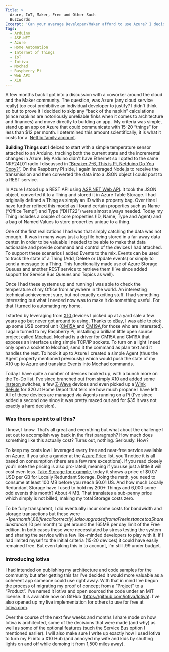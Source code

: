 ```yaml
---
Title: >
  Azure, IoT, Maker, Free and Other Such
  Buzzwords
Excerpt: 'Can your average Developer/Maker afford to use Azure? I decided to skip any “back of the napkin” calculations (since most napkins are notoriously unreliable finks when it comes to architecture and finances) and actually build something.  My criteria was simple, stand up an app on Azure that could communicate with 15-20 “things” for less than $12 per month. I determined this amount scientifically; it is what it costs for a 4-Screen Netflix account. I failed, it ended up being free. '
Tags:
  - Arduino
  - ASP.NET
  - Azure
  - Home Automation
  - Internet of Things
  - IoT
  - Iotiva
  - Mochad
  - Raspberry Pi
  - Web API
  - X10
---
```

A few months back I got into a discussion with a coworker around the cloud and the Maker community. The question, was Azure (any cloud service really) too cost prohibitive an individual developer to justify? I didn't think so but to prove it I decided to skip any “back of the napkin” calculations (since napkins are notoriously unreliable finks when it comes to architecture and finances) and move directly to building an app.  My criteria was simple, stand up an app on Azure that could communicate with 15-20 “things” for less than $12 per month. I determined this amount scientifically; it is what it costs for a  <a href="http://netflix.com" target="_blank">Netflix family account</a>.

<strong>Building Things out</strong>
I deiced to start with a simple temperature sensor attached to an Arduino, tracking both the current state and the incremental changes in Azure. My Arduino didn't have Ethernet so I opted to the same NRF24L01 radio I discussed in <a href="http://massivescale.azurewebsites.net/breaker-7-6-this-is-pi-netduino-do-you-copy/" target="_blank">“Breaker 7-6, This is Pi, Netduino Do You Copy?”</a>. On the Raspberry Pi side, I again leveraged Node.js to receive the transmission and then converted the data into a JSON object I could post to a REST service.

In Azure I stood up a REST API using <a href="http://www.asp.net/web-api" target="_blank">ASP.NET Web API</a>. It took the JSON object, converted it to a Thing and stored it in Azure Table Storage. I had originally defined a Thing as simply an ID with a property bag. Over time I have further refined this model as I found certain properties such as Name (“Office Temp”) and Type (“DHT22”) were almost always needed. Today my Thing includes a couple of core properties (ID, Name, Type and Agent) and a bag of Named Values to store properties unique to a thing.

One of the first realizations I had was that simply catching the data was not enough.  It was in many ways just a log file being stored in a far-away data center. In order to be valuable I needed to be able to make that data actionable and provide command and control of the devices I had attached. To support these scenarios I added Events to the mix. Events can be used to track the state of a Thing (Add, Delete or Update events) or simply to send a message to a Thing. This functionality made use of Azure Storage Queues and another REST service to retrieve them (I’ve since added support for Service Bus Queues and Topics as well).

Once I had these systems up and running I was able to check the temperature of my Office from anywhere in the world. An interesting technical achievement sure, but not exactly exciting stuff. I had something interesting but what I needed now was to make it do something useful. For that I turned to automating my home.

I started by leveraging from <a href="http://http://www.x10.com/" target="_blank">X10 </a>devices I picked up at a yard sale a few years ago but never got around to using. Thanks to <a href="http://www.ebay.com/sch/i.html?_nkw=x10" target="_blank">eBay</a>, I was able to pick up some USB control unit (<a href="http://kbase.x10.com/wiki/CM15A" target="_blank">CM15A </a>and <a href="http://kbase.x10.com/wiki/CM19A" target="_blank">CM19A </a>for those who are interested). I again turned to my Raspberry Pi, installing a brilliant little open source project called <a href="http://x10linux.blogspot.com/2012/08/installing-mochad-on-raspberry-pi.html" target="_blank">Mochad</a>. Mochad is a driver for CM15A and CM19A that exposes an interface using simple TCP/IP sockets. To turn on a light I need only open a socket to Mochad, send it the command as plan text and it handles the rest. To hook it up to Azure I created a simple Agent (thus the Agent property mentioned previously) which would push the state of my X10 up to Azure and translate Events into Mochad commands.

Today I have quite a number of devices hooked up, with a bunch more on the To-Do list. I've since branched out from simply <a href="http://x10.com" target="_blank">X10 </a>and added some <a href="http://insteon.com" target="_blank">Insteon </a>switches, a few <a href="z-wave.com" target="_blank">Z-Wave</a> devices and even picked up a <a href="http://www.quirky.com/shop/732" target="_blank">Wink ReFule</a> for $20 at Home Depot that tells me how much propane I have left. All of these devices are managed via Agents running on a Pi (I've since added a second one since it was pretty maxed out and for $35 it was not exactly a hard decision).
### <strong>Was there a point to all this?</strong>
I know, I know. That’s all great and everything but what about the challenge I set out to accomplish way back in the first paragraph? How much does something like this actually cost? Turns out, nothing. Seriously. How?

To keep my costs low I leveraged every free and near-free service available on Azure. If you take a gander at the <a href="http://azure.microsoft.com/en-us/pricing/overview/" target="_blank">Azure Price</a> list, you'll notice it is all based on consumption (there are a few rare exceptions). If you read closely you'll note the pricing is also pro-rated, meaning if you use just a little it will cost even less. <a href="http://azure.microsoft.com/en-us/pricing/details/storage/" target="_blank">Take Storage for example</a>, today it shows a price of $0.07 USD per GB for Locally Redundant Storage. Doing the math, you need to consume at least 100 MB before you reach $0.01 US. And how much Locally Redundant Storage have I used to hold my 200+ Things and 6,000 some odd events this month? About 4 MB. That translates a sub-penny price which simply is not billed, making my total Storage costs zero.

To be fully transparent, I did eventually incur some costs for bandwidth and storage transactions but these were ~$1 per month (.86 if I recall correctly). I also upgraded from a Free instance to a Shared instance (~$10 per month) to get around the 165MB per day limit of the Free edition. In both cases these were necessitated by stress testing the system and sharing the service with a few like-minded developers to play with it. If I had limited myself to the initial criteria (15-20 devices) it could have easily remained free. But even taking this in to account, I’m still .99 under budget.
### <strong>Introducing Iotiva</strong>
I had intended on publishing my architecture and code samples for the community but after getting this far I've decided it would more valuable as a coherent app someone could use right away. With that in mind I've begun the process of migrating my proof of concept from a “Project” to a “Product”. I've named it Iotiva and open sourced the code under an MIT license. It is available now on GitHub (<a href="https://github.com/iotiva/Iotiva">https://github.com/iotiva/Iotiva</a>). I've also opened up my live implementation for others to use for free at <a href="http://www.iotiva.com" target="_blank">Iotiva.com</a>.

Over the course of the next few weeks and months I share mode on how Iotiva is architected, some of the decisions that were made (and why) as well as some of the optional features (such the Service Bus option I mentioned earlier). I will also make sure I write up exactly how I used Iotiva to turn my Pi into a X10 Hub (and annoyed my wife and kids by shutting lights on and off while demoing it from 1,500 miles away).
